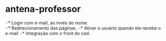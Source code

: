 # antena-professor

⋅⋅* Login com e-mail,  ao invés do nome.	
⋅⋅* Redirecionamento das páginas.
⋅⋅* Ativar o usuário quando ele recebe o e-mail
⋅⋅* Integração com o front do cad.

